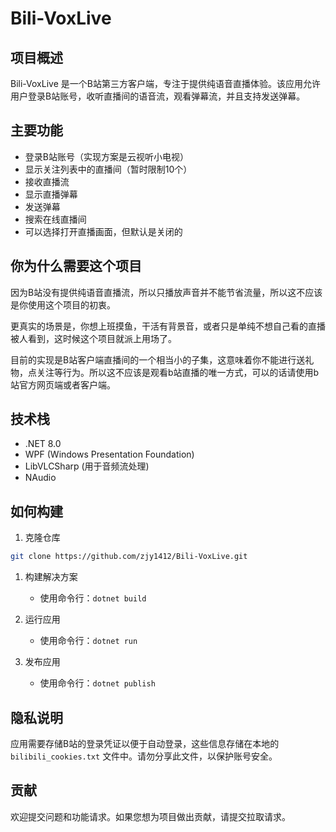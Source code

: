 # Bili-VoxLive

## 项目概述

Bili-VoxLive 是一个B站第三方客户端，专注于提供纯语音直播体验。该应用允许用户登录B站账号，收听直播间的语音流，观看弹幕流，并且支持发送弹幕。

## 主要功能

- 登录B站账号（实现方案是云视听小电视）
- 显示关注列表中的直播间（暂时限制10个）
- 接收直播流
- 显示直播弹幕
- 发送弹幕
- 搜索在线直播间
- 可以选择打开直播画面，但默认是关闭的

## 你为什么需要这个项目

因为B站没有提供纯语音直播流，所以只播放声音并不能节省流量，所以这不应该是你使用这个项目的初衷。

更真实的场景是，你想上班摸鱼，干活有背景音，或者只是单纯不想自己看的直播被人看到，这时候这个项目就派上用场了。

目前的实现是B站客户端直播间的一个相当小的子集，这意味着你不能进行送礼物，点关注等行为。所以这不应该是观看b站直播的唯一方式，可以的话请使用b站官方网页端或者客户端。

## 技术栈

- .NET 8.0
- WPF (Windows Presentation Foundation)
- LibVLCSharp (用于音频流处理)
- NAudio

## 如何构建

1. 克隆仓库
```bash
git clone https://github.com/zjy1412/Bili-VoxLive.git
```

1. 构建解决方案
   - 使用命令行：`dotnet build`

2. 运行应用
   - 使用命令行：`dotnet run`

3. 发布应用
   - 使用命令行：`dotnet publish`

## 隐私说明

应用需要存储B站的登录凭证以便于自动登录，这些信息存储在本地的 `bilibili_cookies.txt` 文件中。请勿分享此文件，以保护账号安全。

## 贡献

欢迎提交问题和功能请求。如果您想为项目做出贡献，请提交拉取请求。

